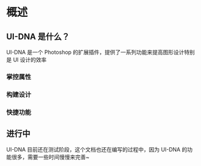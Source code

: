 # 概述



## UI-DNA 是什么？

UI-DNA 是一个 Photoshop 的扩展插件，提供了一系列功能来提高图形设计特别是 UI 设计的效率


### 掌控属性


### 构建设计


### 快捷功能

## 进行中

UI-DNA 目前还在测试阶段，这个文档也还在编写的过程中，因为 UI-DNA 的功能很多，需要一些时间慢慢来完善~
